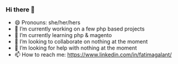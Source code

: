 ### Hi there 👋
- 😄 Pronouns: she/her/hers
- 🔭 I’m currently working on a few php based projects
- 🌱 I’m currently learning php & magento
- 👯 I’m looking to collaborate on nothing at the moment
- 🤔 I’m looking for help with nothing at the moment
- 📫 How to reach me: https://www.linkedin.com/in/fatimagalant/
<!--
**fatimagalant/fatimagalant** is a ✨ _special_ ✨ repository because its `README.md` (this file) appears on your GitHub profile.

Here are some ideas to get you started:

- 🔭 I’m currently working on a few php based projects
- 🌱 I’m currently learning php, magento and a php framework (that claims it's not a framework) named Tina4
- 👯 I’m looking to collaborate on nothing at the moment
- 🤔 I’m looking for help with nothung at the moment
- 💬 Ask me about ...
- 📫 How to reach me: https://www.linkedin.com/in/fatimagalant/
- 😄 Pronouns: she/her/hers
- ⚡ Fun fact: ...
-->
